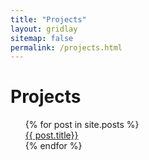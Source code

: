 ```yaml
---
title: "Projects"
layout: gridlay
sitemap: false
permalink: /projects.html
---
```


# Projects

<ul>
{% for post in site.posts %}
    <div class="jumbotron">
        <a href="{{ site.url }}{{ site.baseurl }}{{ post.url }}">{{ post.title}}</a>
    </div>
{% endfor %}
</ul>

